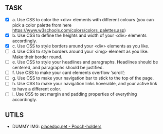 ## TASK

- [x] a. Use CSS to color the &lt;div&gt; elements with different colours (you can pick a color palette from here https://www.w3schools.com/colors/colors_palettes.asp)
- [x] b. Use CSS to define the heights and width of your &lt;div&gt; elements accordingly.
- [x] c. Use CSS to style borders around your &lt;div&gt; elements as you like.
- [ ] d. Use CSS to style borders around your &lt;img&gt; element as you like. Make their border round.
- [ ] e. Use CSS to style your headlines and paragraphs. Headlines should be centered, and paragraphs should be justified.
- [ ] f. Use CSS to make your card elements overflow ‘scroll’;
- [ ] g. Use CSS to make your navigation bar to stick to the top of the page.
- [ ] h. Use CSS to make your navigation links hoverable, and your active link to have a different color.
- [ ] i. Use CSS to set margin and padding properties of everything accordingly.

## UTILS

- DUMMY IMG: [placedog.net - Pooch-holders](https://placedog.net/)
